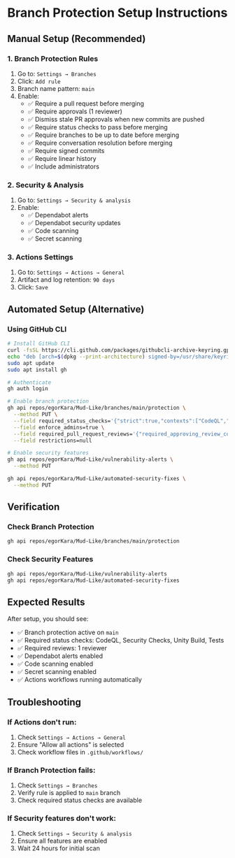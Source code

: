 # Branch Protection Setup Instructions

## Manual Setup (Recommended)

### 1. Branch Protection Rules
1. Go to: `Settings → Branches`
2. Click: `Add rule`
3. Branch name pattern: `main`
4. Enable:
   - ✅ Require a pull request before merging
   - ✅ Require approvals (1 reviewer)
   - ✅ Dismiss stale PR approvals when new commits are pushed
   - ✅ Require status checks to pass before merging
   - ✅ Require branches to be up to date before merging
   - ✅ Require conversation resolution before merging
   - ✅ Require signed commits
   - ✅ Require linear history
   - ✅ Include administrators

### 2. Security & Analysis
1. Go to: `Settings → Security & analysis`
2. Enable:
   - ✅ Dependabot alerts
   - ✅ Dependabot security updates
   - ✅ Code scanning
   - ✅ Secret scanning

### 3. Actions Settings
1. Go to: `Settings → Actions → General`
2. Artifact and log retention: `90 days`
3. Click: `Save`

## Automated Setup (Alternative)

### Using GitHub CLI
```bash
# Install GitHub CLI
curl -fsSL https://cli.github.com/packages/githubcli-archive-keyring.gpg | sudo dd of=/usr/share/keyrings/githubcli-archive-keyring.gpg
echo "deb [arch=$(dpkg --print-architecture) signed-by=/usr/share/keyrings/githubcli-archive-keyring.gpg] https://cli.github.com/packages stable main" | sudo tee /etc/apt/sources.list.d/github-cli.list > /dev/null
sudo apt update
sudo apt install gh

# Authenticate
gh auth login

# Enable branch protection
gh api repos/egorKara/Mud-Like/branches/main/protection \
  --method PUT \
  --field required_status_checks='{"strict":true,"contexts":["CodeQL","Security Checks","Unity Build","Tests"]}' \
  --field enforce_admins=true \
  --field required_pull_request_reviews='{"required_approving_review_count":1,"dismiss_stale_reviews":true}' \
  --field restrictions=null

# Enable security features
gh api repos/egorKara/Mud-Like/vulnerability-alerts \
  --method PUT

gh api repos/egorKara/Mud-Like/automated-security-fixes \
  --method PUT
```

## Verification

### Check Branch Protection
```bash
gh api repos/egorKara/Mud-Like/branches/main/protection
```

### Check Security Features
```bash
gh api repos/egorKara/Mud-Like/vulnerability-alerts
gh api repos/egorKara/Mud-Like/automated-security-fixes
```

## Expected Results

After setup, you should see:
- ✅ Branch protection active on `main`
- ✅ Required status checks: CodeQL, Security Checks, Unity Build, Tests
- ✅ Required reviews: 1 reviewer
- ✅ Dependabot alerts enabled
- ✅ Code scanning enabled
- ✅ Secret scanning enabled
- ✅ Actions workflows running automatically

## Troubleshooting

### If Actions don't run:
1. Check `Settings → Actions → General`
2. Ensure "Allow all actions" is selected
3. Check workflow files in `.github/workflows/`

### If Branch Protection fails:
1. Check `Settings → Branches`
2. Verify rule is applied to `main` branch
3. Check required status checks are available

### If Security features don't work:
1. Check `Settings → Security & analysis`
2. Ensure all features are enabled
3. Wait 24 hours for initial scan
